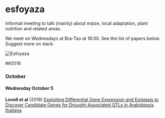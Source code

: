 # esfoyaza

Informal meeting to talk (mainly) about maize, local adaptation, plant nutrition and related areas.

We meet on Wednesdays at Bra-Tao at 18:00. See the list of papers below. Suggest more on slack.

![Esfoyaza](http://asturies.com/sites/default/files/Esfoyaza.jpg)

##2016

### October

#### Wednesday October 5
 	
**Lovell et al** (2016) [Exploiting Differential Gene Expression and Epistasis to Discover Candidate Genes for Drought-Associated QTLs in Arabidopsis thaliana](http://www.plantcell.org/content/27/4/969.short)    	          	
	         	
